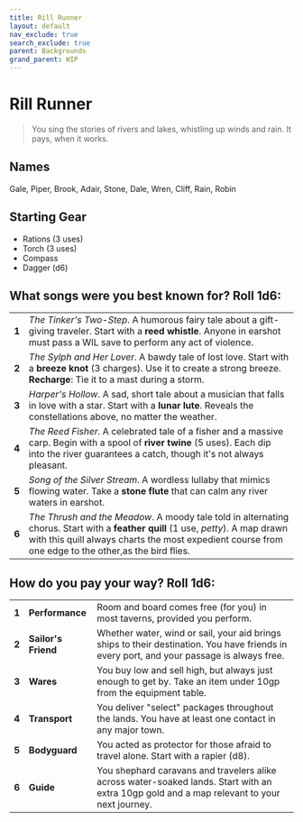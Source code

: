 ```yaml
---
title: Rill Runner
layout: default
nav_exclude: true
search_exclude: true
parent: Backgrounds
grand_parent: WIP
---
```



# Rill Runner

> You sing the stories of rivers and lakes, whistling up winds and rain. It pays, when it works.

## Names
Gale, Piper, Brook, Adair, Stone, Dale, Wren, Cliff, Rain, Robin

## Starting Gear

- Rations (3 uses)
- Torch (3 uses)
- Compass
- Dagger (d6)

## What songs were you best known for? Roll 1d6:

|       |                                                                                                                                                                                                                                          |
| ----- | ---------------------------------------------------------------------------------------------------------------------------------------------------------------------------------------------------------------------------------------- |
| **1** | _The Tinker's Two-Step_. A humorous fairy tale about a gift-giving traveler. Start with a **reed whistle**. Anyone in earshot must pass a WIL save to perform any act of violence.                                                       |
| **2** | _The Sylph and Her Lover_. A bawdy tale of lost love. Start with a **breeze knot** (3 charges). Use it to create a strong breeze. **Recharge**: Tie it to a mast during a storm.                                                         |
| **3** | _Harper's Hollow_. A sad, short tale about a musician that falls in love with a star. Start with a **lunar lute**. Reveals the constellations above, no matter the weather.                                                              |
| **4** | _The Reed Fisher_. A celebrated tale of a fisher and a massive carp. Begin with a spool of **river twine** (5 uses). Each dip into the river guarantees a catch, though it's not always pleasant.                                        |
| **5** | _Song of the Silver Stream_. A wordless lullaby that mimics flowing water. Take a **stone flute** that can calm any river waters in earshot.                                                                                             |
| **6** | _The Thrush and the Meadow_. A moody tale told in alternating chorus. Start with a **feather quill** (1 use, _petty_). A map drawn with this quill always charts the most expedient course from one edge to the other,as the bird flies. |

## How do you pay your way? Roll 1d6:

|       |                     |                                                                                                                                           |
| ----- | ------------------- | ----------------------------------------------------------------------------------------------------------------------------------------- |
| **1** | **Performance**     | Room and board comes free (for you) in most taverns, provided you perform.                                                                |
| **2** | **Sailor's Friend** | Whether water, wind or sail, your aid brings ships to their destination. You have friends in every port, and your passage is always free. |
| **3** | **Wares**           | You buy low and sell high, but always just enough to get by. Take an item under 10gp from the equipment table.                            |
| **4** | **Transport**       | You deliver "select" packages throughout the lands. You have at least one contact in any major town.                                      |
| **5** | **Bodyguard**       | You acted as protector for those afraid to travel alone. Start with a rapier (d8).                                                        |
| **6** | **Guide**           | You shephard caravans and travelers alike across water-soaked lands. Start with an extra 10gp gold and a map relevant to your next journey.       |
